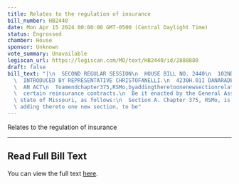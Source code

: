 ```yaml
---
title: Relates to the regulation of insurance
bill_number: HB2440
date: Mon Apr 15 2024 00:00:00 GMT-0500 (Central Daylight Time)
status: Engrossed
chamber: House
sponsor: Unknown
vote_summary: Unavailable
legiscan_url: https://legiscan.com/MO/text/HB2440/id/2888880
draft: false
bill_text: "|\n  SECOND REGULAR SESSION\n  HOUSE BILL NO. 2440\n  102ND GENERAL ASSEMBLY\n\
  \  INTRODUCED BY REPRESENTATIVE CHRISTOFANELLI.\n  4230H.01I DANARADEMANMILLER,ChiefClerk\n\
  \  AN ACT\n  Toamendchapter375,RSMo,byaddingtheretoonenewsectionrelatingtothedispositionof\n\
  \  certain reinsurance contracts.\n  Be it enacted by the General Assembly of the\
  \ state of Missouri, as follows:\n  Section A. Chapter 375, RSMo, is amended by\
  \ adding thereto one new section, to be"
---
```

Relates to the regulation of insurance

---

## Read Full Bill Text

You can view the full text [here](https://legiscan.com/MO/text/HB2440/id/2888880).
